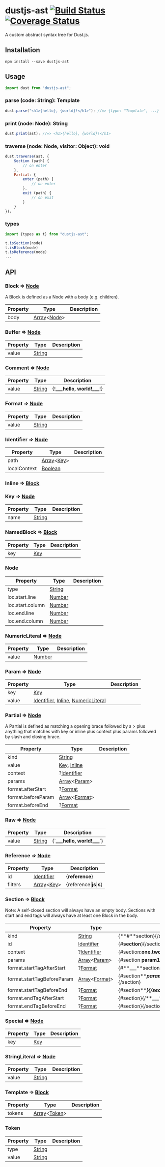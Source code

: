 # dustjs-ast [![Build Status](https://travis-ci.org/coryroloff/dustjs-ast.svg?branch=master)](https://travis-ci.org/coryroloff/dustjs-ast) [![Coverage Status](https://coveralls.io/repos/github/coryroloff/dustjs-ast/badge.svg?branch=master)](https://coveralls.io/github/coryroloff/dustjs-ast?branch=master)

A custom abstract syntax tree for Dust.js.

## Installation

```shell
npm install --save dustjs-ast
```

## Usage

```js
import dust from "dustjs-ast";
```

### parse (code: String): Template

```js
dust.parse("<h1>{hello}, {world}!</h1>"); //=> {type: "Template", ...}
```

### print (node: Node): String

```js
dust.print(ast); //=> <h1>{hello}, {world}!</h1>
```

### traverse (node: Node, visitor: Object): void

```js
dust.traverse(ast, {
	Section (path) {
		// on enter
	},
	Partial: {
		enter (path) {
			// on enter
		},
		exit (path) {
			// on exit
		}
	}
});
```

### types

```js
import {types as t} from "dustjs-ast";

t.isSection(node)
t.isBlock(node)
t.isReference(node)
...
```

## API

<!-- API: start -->

### Block ⇒ [Node](#node)

A Block is defined as a Node with a body (e.g. children).

| Property | Type                                                                                                                 | Description |
| -------- | -------------------------------------------------------------------------------------------------------------------- | ----------- |
| body     | [Array](https://developer.mozilla.org/en-US/docs/Web/JavaScript/Reference/Global_Objects/Array)&lt;[Node](#node)&gt; | &nbsp;      |

### Buffer ⇒ [Node](#node)

| Property | Type                                                                                              | Description |
| -------- | ------------------------------------------------------------------------------------------------- | ----------- |
| value    | [String](https://developer.mozilla.org/en-US/docs/Web/JavaScript/Reference/Global_Objects/String) | &nbsp;      |

### Comment ⇒ [Node](#node)

| Property | Type                                                                                              | Description                       |
| -------- | ------------------------------------------------------------------------------------------------- | --------------------------------- |
| value    | [String](https://developer.mozilla.org/en-US/docs/Web/JavaScript/Reference/Global_Objects/String) | {!**\_\_\_hello, world!\_\_\_**!} |

### Format ⇒ [Node](#node)

| Property | Type                                                                                              | Description |
| -------- | ------------------------------------------------------------------------------------------------- | ----------- |
| value    | [String](https://developer.mozilla.org/en-US/docs/Web/JavaScript/Reference/Global_Objects/String) | &nbsp;      |

### Identifier ⇒ [Node](#node)

| Property     | Type                                                                                                                     | Description |
| ------------ | ------------------------------------------------------------------------------------------------------------------------ | ----------- |
| path         | [Array](https://developer.mozilla.org/en-US/docs/Web/JavaScript/Reference/Global_Objects/Array)&lt;[Key](#key--node)&gt; | &nbsp;      |
| localContext | [Boolean](https://developer.mozilla.org/en-US/docs/Web/JavaScript/Reference/Global_Objects/Boolean)                      | &nbsp;      |

### Inline ⇒ [Block](#block--node)

### Key ⇒ [Node](#node)

| Property | Type                                                                                              | Description |
| -------- | ------------------------------------------------------------------------------------------------- | ----------- |
| name     | [String](https://developer.mozilla.org/en-US/docs/Web/JavaScript/Reference/Global_Objects/String) | &nbsp;      |

### NamedBlock ⇒ [Block](#block--node)

| Property | Type              | Description |
| -------- | ----------------- | ----------- |
| key      | [Key](#key--node) | &nbsp;      |

### Node

| Property         | Type                                                                                              | Description |
| ---------------- | ------------------------------------------------------------------------------------------------- | ----------- |
| type             | [String](https://developer.mozilla.org/en-US/docs/Web/JavaScript/Reference/Global_Objects/String) | &nbsp;      |
| loc.start.line   | [Number](https://developer.mozilla.org/en-US/docs/Web/JavaScript/Reference/Global_Objects/Number) | &nbsp;      |
| loc.start.column | [Number](https://developer.mozilla.org/en-US/docs/Web/JavaScript/Reference/Global_Objects/Number) | &nbsp;      |
| loc.end.line     | [Number](https://developer.mozilla.org/en-US/docs/Web/JavaScript/Reference/Global_Objects/Number) | &nbsp;      |
| loc.end.column   | [Number](https://developer.mozilla.org/en-US/docs/Web/JavaScript/Reference/Global_Objects/Number) | &nbsp;      |

### NumericLiteral ⇒ [Node](#node)

| Property | Type                                                                                              | Description |
| -------- | ------------------------------------------------------------------------------------------------- | ----------- |
| value    | [Number](https://developer.mozilla.org/en-US/docs/Web/JavaScript/Reference/Global_Objects/Number) | &nbsp;      |

### Param ⇒ [Node](#node)

| Property | Type                                                                                               | Description |
| -------- | -------------------------------------------------------------------------------------------------- | ----------- |
| key      | [Key](#key--node)                                                                                  | &nbsp;      |
| value    | [Identifier](#identifier--node), [Inline](#inline--block), [NumericLiteral](#numericliteral--node) | &nbsp;      |

### Partial ⇒ [Node](#node)

A Partial is defined as matching a opening brace followed by a > plus anything that matches with key or inline plus context plus params followed by slash and closing brace.

| Property           | Type                                                                                                                           | Description |
| ------------------ | ------------------------------------------------------------------------------------------------------------------------------ | ----------- |
| kind               | [String](https://developer.mozilla.org/en-US/docs/Web/JavaScript/Reference/Global_Objects/String)                              | &nbsp;      |
| value              | [Key](#key--node), [Inline](#inline--block)                                                                                    | &nbsp;      |
| context            | ?[Identifier](#identifier--node)                                                                                               | &nbsp;      |
| params             | [Array](https://developer.mozilla.org/en-US/docs/Web/JavaScript/Reference/Global_Objects/Array)&lt;[Param](#param--node)&gt;   | &nbsp;      |
| format.afterStart  | ?[Format](#format--node)                                                                                                       | &nbsp;      |
| format.beforeParam | [Array](https://developer.mozilla.org/en-US/docs/Web/JavaScript/Reference/Global_Objects/Array)&lt;[Format](#format--node)&gt; | &nbsp;      |
| format.beforeEnd   | ?[Format](#format--node)                                                                                                       | &nbsp;      |

### Raw ⇒ [Node](#node)

| Property | Type                                                                                              | Description                         |
| -------- | ------------------------------------------------------------------------------------------------- | ----------------------------------- |
| value    | [String](https://developer.mozilla.org/en-US/docs/Web/JavaScript/Reference/Global_Objects/String) | {\`**\_\_\_hello, world!\_\_\_**\`} |

### Reference ⇒ [Node](#node)

| Property | Type                                                                                                                     | Description                        |
| -------- | ------------------------------------------------------------------------------------------------------------------------ | ---------------------------------- |
| id       | [Identifier](#identifier--node)                                                                                          | {**reference**}                    |
| filters  | [Array](https://developer.mozilla.org/en-US/docs/Web/JavaScript/Reference/Global_Objects/Array)&lt;[Key](#key--node)&gt; | {reference&#124;**js**&#124;**s**} |

### Section ⇒ [Block](#block--node)

Note: A self-closed section will always have an empty body. Sections with start and end tags will always have at least one Block in the body.

| Property                   | Type                                                                                                                           | Description                                                       |
| -------------------------- | ------------------------------------------------------------------------------------------------------------------------------ | ----------------------------------------------------------------- |
| kind                       | [String](https://developer.mozilla.org/en-US/docs/Web/JavaScript/Reference/Global_Objects/String)                              | {**#**section}{/section}                                          |
| id                         | [Identifier](#identifier--node)                                                                                                | {#**section**}{/section}                                          |
| context                    | ?[Identifier](#identifier--node)                                                                                               | {#section:**one.two.three**}{/section}                            |
| params                     | [Array](https://developer.mozilla.org/en-US/docs/Web/JavaScript/Reference/Global_Objects/Array)&lt;[Param](#param--node)&gt;   | {#section **param1=1** **param2=2** **param3=3**}                 |
| format.startTagAfterStart  | ?[Format](#format--node)                                                                                                       | {#**___**section}{/section}                                       |
| format.startTagBeforeParam | [Array](https://developer.mozilla.org/en-US/docs/Web/JavaScript/Reference/Global_Objects/Array)&lt;[Format](#format--node)&gt; | {#section**___**param1=1**___**param2=2**___**param3=3}{/section} |
| format.startTagBeforeEnd   | ?[Format](#format--node)                                                                                                       | {#section**___**}{/section} and {#section**___**/}                |
| format.endTagAfterStart    | ?[Format](#format--node)                                                                                                       | {#section}{/**___**section}                                       |
| format.endTagBeforeEnd     | ?[Format](#format--node)                                                                                                       | {#section}{/section**___**}                                       |

### Special ⇒ [Node](#node)

| Property | Type              | Description |
| -------- | ----------------- | ----------- |
| key      | [Key](#key--node) | &nbsp;      |

### StringLiteral ⇒ [Node](#node)

| Property | Type                                                                                              | Description |
| -------- | ------------------------------------------------------------------------------------------------- | ----------- |
| value    | [String](https://developer.mozilla.org/en-US/docs/Web/JavaScript/Reference/Global_Objects/String) | &nbsp;      |

### Template ⇒ [Block](#block--node)

| Property | Type                                                                                                                   | Description |
| -------- | ---------------------------------------------------------------------------------------------------------------------- | ----------- |
| tokens   | [Array](https://developer.mozilla.org/en-US/docs/Web/JavaScript/Reference/Global_Objects/Array)&lt;[Token](#token)&gt; | &nbsp;      |

### Token

| Property | Type                                                                                              | Description |
| -------- | ------------------------------------------------------------------------------------------------- | ----------- |
| type     | [String](https://developer.mozilla.org/en-US/docs/Web/JavaScript/Reference/Global_Objects/String) | &nbsp;      |
| value    | [String](https://developer.mozilla.org/en-US/docs/Web/JavaScript/Reference/Global_Objects/String) | &nbsp;      |

<!-- API: end -->
